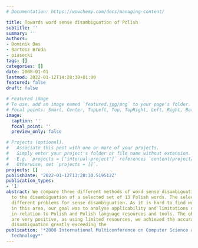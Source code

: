 ```yaml
---
# Documentation: https://wowchemy.com/docs/managing-content/

title: Towards word sense disambiguation of Polish
subtitle: ''
summary: ''
authors:
- Dominik Bas
- Bartosz Broda
- piasecki
tags: []
categories: []
date: 2008-01-01
lastmod: 2022-01-12T14:28:30+01:00
featured: false
draft: false

# Featured image
# To use, add an image named `featured.jpg/png` to your page's folder.
# Focal points: Smart, Center, TopLeft, Top, TopRight, Left, Right, BottomLeft, Bottom, BottomRight.
image:
  caption: ''
  focal_point: ''
  preview_only: false

# Projects (optional).
#   Associate this post with one or more of your projects.
#   Simply enter your project's folder or file name without extension.
#   E.g. `projects = ["internal-project"]` references `content/project/deep-learning/index.md`.
#   Otherwise, set `projects = []`.
projects: []
publishDate: '2022-01-12T13:28:30.519512Z'
publication_types:
- '1'
abstract: We compare three different methods of word sense disambiguation applied
  to the disambiguation of a selected set of 13 Polish words. The selected words express
  different problems for sense disambiguation. As it is hard to find works for Polish
  in this area, our goal was to analyse applicability and limitations of known methods
  in relation to Polish and Polish language resources and tools. The obtained results
  are very positive, as using limited resources, we achieved the accuracy of sense
  disambiguation greatly exceeding the
publication: '*2008 International Multiconference on Computer Science and Information
  Technology*'
---
```

